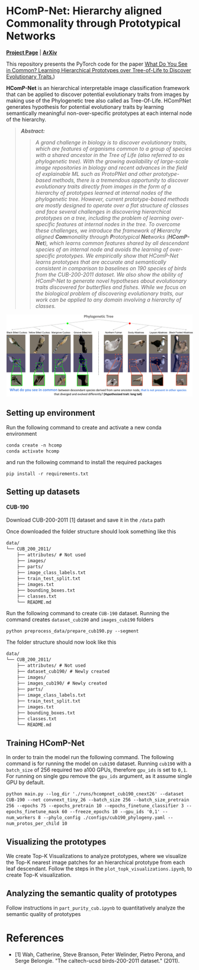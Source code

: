 # HComP-Net: Hierarchy aligned Commonality through Prototypical Networks

[**Project Page**](https://imageomics.github.io/HComPNet/)  |  [**ArXiv**](https://arxiv.org/abs/2409.02335) 

This repository presents the PyTorch code for the paper [What Do You See in Common? Learning Hierarchical Prototypes over Tree-of-Life to Discover Evolutionary Traits.](https://arxiv.org/abs/2409.02335))



**HComP-Net** is an hierarchical interpretable image classification framework that can be applied to discover potential evolutionary traits from images by making use of the Phylogenetic tree also called as Tree-Of-Life. HComPNet generates hypothesis for potential evolutionary traits by learning semantically meaningful non-over-specific prototypes at each internal node of the hierarchy.

> ***Abstract:*** 
>> *A grand challenge in biology is to discover evolutionary traits, which are features of organisms common to a group of species with a shared ancestor in the Tree of Life (also referred to as phylogenetic tree). With the growing availability of large-scale image repositories in biology and recent advances in the field of explainable ML such as ProtoPNet and other prototype-based methods, there is a tremendous opportunity to discover evolutionary traits directly from images in the form of a hierarchy of prototypes learned at internal nodes of the phylogenetic tree. However, current prototype-based methods are mostly designed to operate over a flat structure of classes and face several challenges in discovering hierarchical prototypes on a tree, including the problem of learning over-specific features at internal nodes in the tree. To overcome these challenges, we introduce the framework of **H**ierarchy aligned **Com**monality through **P**rototypical **Net**works (**HComP-Net**), which learns common features shared by all descendant species of an internal node and avoids the learning of over-specific prototypes. We empirically show that HComP-Net learns prototypes that are accurate and semantically consistent in comparison to baselines on 190 species of birds from the CUB-200-2011 dataset. We also show the ability of HComP-Net to generate novel hypotheses about evolutionary traits discovered for butterflies and fishes. While we focus on the biological problem of discovering evolutionary traits, our work can be applied to any domain involving a hierarchy of classes.*

![Objective of HComP-Net](assets/HComPNet_teaser.png)

## Setting up environment
Run the following command to create and activate a new conda environment
```
conda create -n hcomp
conda activate hcomp
```
and run the following command to install the required packages
```
pip install -r requirements.txt
```

## Setting up datasets

#### CUB-190

Download CUB-200-2011 [1] dataset and save it in the ```/data``` path

Once downloaded the folder structure should look something like this  
```
data/
└── CUB_200_2011/
    ├── attributes/ # Not used
    ├── images/
    ├── parts/ 
    ├── image_class_labels.txt
    ├── train_test_split.txt
    ├── images.txt
    ├── bounding_boxes.txt
    ├── classes.txt
    └── README.md
```

Run the following command to create ```CUB-190``` dataset. Running the command creates ```dataset_cub190``` and ```images_cub190``` folders

```
python preprocess_data/prepare_cub190.py --segment
```

The folder structure should now look like this  
```
data/
└── CUB_200_2011/
    ├── attributes/ # Not used
    ├── dataset_cub190/ # Newly created
    ├── images/
    ├── images_cub190/ # Newly created
    ├── parts/ 
    ├── image_class_labels.txt
    ├── train_test_split.txt
    ├── images.txt
    ├── bounding_boxes.txt
    ├── classes.txt
    └── README.md
```

## Training HComP-Net
In order to train the model run the following command.
The following command is for running the model on ```cub190``` dataset. Running ```cub190``` with a ```batch_size``` of 256 required two a100 GPUs, therefore ```gpu_ids``` is set to ```0,1```. For running on single gpu remove the ```gpu_ids``` argument, as it assume single GPU by default.
```
python main.py --log_dir './runs/hcompnet_cub190_cnext26' --dataset CUB-190 --net convnext_tiny_26 --batch_size 256 --batch_size_pretrain 256 --epochs 75 --epochs_pretrain 10 --epochs_finetune_classifier 3 --epochs_finetune_mask 60 --freeze_epochs 10 --gpu_ids '0,1' --num_workers 8 --phylo_config ./configs/cub190_phylogeny.yaml --num_protos_per_child 10
```

## Visualizing the prototypes

We create Top-K Visualizations to analyze prototypes, where we visualize the Top-K nearest image patches for an hierarchical prototype from each leaf descendant. Follow the steps in the ```plot_topk_visualizations.ipynb```, to create Top-K visualization.

## Analyzing the semantic quality of prototypes

Follow instructions in ```part_purity_cub.ipynb``` to quantitatively analyze the semantic quality of prototypes


# References

- [1] Wah, Catherine, Steve Branson, Peter Welinder, Pietro Perona, and Serge Belongie. "The caltech-ucsd birds-200-2011 dataset." (2011).
